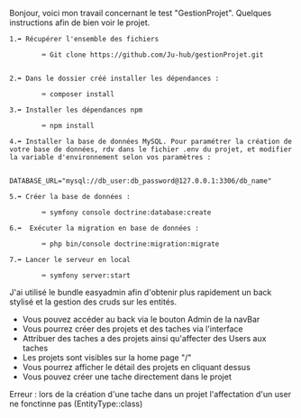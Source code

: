Bonjour, voici mon travail concernant le test "GestionProjet".
Quelques instructions afin de bien voir le projet.
    
    1.➡️ Récupérer l'ensemble des fichiers

            ⌨ Git clone https://github.com/Ju-hub/gestionProjet.git
             

    2.➡️ Dans le dossier créé installer les dépendances :

            ⌨ composer install

    3.➡️ Installer les dépendances npm

            ⌨ npm install

    4.➡️ Installer la base de données MySQL. Pour paramétrer la création de votre base de données, rdv dans le fichier .env du projet, et modifier la variable d'environnement selon vos paramètres :

            DATABASE_URL="mysql://db_user:db_password@127.0.0.1:3306/db_name"
    
    5.➡️ Créer la base de données :

            ⌨ symfony console doctrine:database:create
    
    6.➡️  Exécuter la migration en base de données :

            ⌨ php bin/console doctrine:migration:migrate

    7.➡️ Lancer le serveur en local

            ⌨ symfony server:start 

J'ai utilisé le bundle easyadmin afin d'obtenir plus rapidement un back stylisé et la gestion des cruds sur les entités.

- Vous pouvez accéder au back via le bouton Admin de la navBar
- Vous pourrez créer des projets et des taches via l'interface 
- Attribuer des taches a des projets ainsi qu'affecter des Users aux taches 
- Les projets sont visibles sur la home page "/"
- Vous pourrez afficher le détail des projets en cliquant dessus
- Vous pouvez créer une tache directement dans le projet


Erreur : lors de la création d'une tache dans un projet l'affectation d'un user ne fonctinne pas (EntityType::class)

